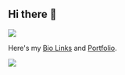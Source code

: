 ## Hi there 👋

![](https://komarev.com/ghpvc/?username=harshalkaigaonkar&color=blue)


Here's my [Bio Links](https://bio.link/harshalkaigaonkar) and [Portfolio](https://hkking.framer.website/).

<img src="https://tenor.com/view/dj-khaled-another-one-point-wisdom-you-gif-5133380.gif" />
